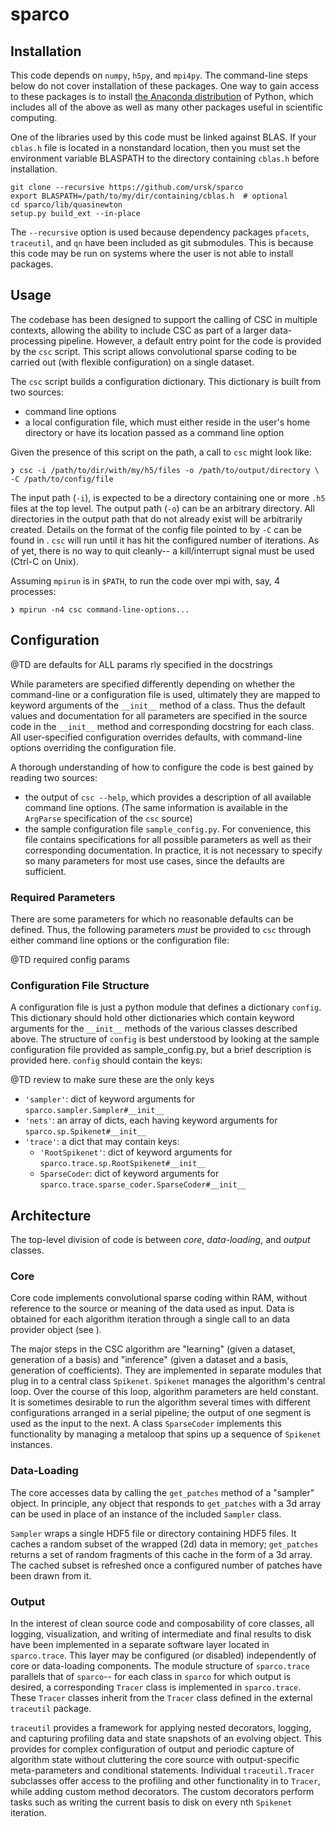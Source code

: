 # sparco

## Installation

This code depends on `numpy`, `h5py`, and `mpi4py`. The command-line steps below do not cover installation of these packages. One way to gain access to these packages is to install [the Anaconda distribution](http://continuum.io/downloads) of Python, which includes all of the above as well as many other packages useful in scientific computing.

One of the libraries used by this code must be linked against BLAS. If your `cblas.h` file is located in a nonstandard location, then you must set the environment variable BLASPATH to the directory containing `cblas.h` before installation.

    git clone --recursive https://github.com/ursk/sparco
    export BLASPATH=/path/to/my/dir/containing/cblas.h  # optional
    cd sparco/lib/quasinewton
    setup.py build_ext --in-place

The `--recursive` option is used because dependency packages `pfacets`, `traceutil`, and `qn` have been included as git submodules. This is because this code may be run on systems where the user is not able to install packages.

## Usage

The codebase has been designed to support the calling of CSC in multiple contexts, allowing the ability to include CSC as part of a larger data-processing pipeline. However, a default entry point for the code is provided by the `csc` script. This script allows convolutional sparse coding to be carried out (with flexible configuration) on a single dataset.

The `csc` script builds a configuration dictionary. This dictionary is built from two sources:

- command line options
- a local configuration file, which must either reside in the user's home directory or have its location passed as a command line option

Given the presence of this script on the path, a call to `csc` might look like:

    ❯ csc -i /path/to/dir/with/my/h5/files -o /path/to/output/directory \
    -C /path/to/config/file

The input path (`-i`), is expected to be a directory containing one or more `.h5` files at the top level. The output path (`-o`) can be an arbitrary directory. All directories in the output path that do not already exist will be arbitrarily created. Details on the format of the config file pointed to by `-C` can be found in [](#configuration-file-structure). `csc` will run until it has hit the configured number of iterations. As of yet, there is no way to quit cleanly-- a kill/interrupt signal must be used (Ctrl-C on Unix).

Assuming `mpirun` is in `$PATH`, to run the code over mpi with, say, 4 processes:

    ❯ mpirun -n4 csc command-line-options...

## Configuration

@TD are defaults for ALL params rly specified in the docstrings

While parameters are specified differently depending on whether the command-line or a configuration file is used, ultimately they are mapped to keyword arguments of the `__init__` method of a class. Thus the default values and documentation for all parameters are specified in the source code in the `__init__` method and corresponding docstring for each class. All user-specified configuration overrides defaults, with command-line options overriding the configuration file.

A thorough understanding of how to configure the code is best gained by reading two sources:

- the output of `csc --help`, which provides a description of all available command line options. (The same information is available in the `ArgParse` specification of the `csc` source)
- the sample configuration file `sample_config.py`. For convenience, this file contains specifications for all possible parameters as well as their corresponding documentation. In practice, it is not necessary to specify so many parameters for most use cases, since the defaults are sufficient.

### Required Parameters

There are some parameters for which no reasonable defaults can be defined. Thus, the following parameters *must* be provided to `csc` through either command line options or the configuration file:

@TD required config params

### Configuration File Structure

A configuration file is just a python module that defines a dictionary `config`. This dictionary should hold other dictionaries which contain keyword arguments for the `__init__` methods of the various classes described above. The structure of `config` is best understood by looking at the sample configuration file provided as sample_config.py, but a brief description is provided here. `config` should contain the keys:

@TD review to make sure these are the only keys
- `'sampler'`: dict of keyword arguments for `sparco.sampler.Sampler#__init__`
- `'nets'`: an array of dicts, each having keyword arguments for `sparco.sp.Spikenet#__init__`
- `'trace'`: a dict that may contain keys:
    - `'RootSpikenet'`: dict of keyword arguments for `sparco.trace.sp.RootSpikenet#__init__`
    - `SparseCoder`: dict of keyword arguments for `sparco.trace.sparse_coder.SparseCoder#__init__`

## Architecture

The top-level division of code is between *core*, *data-loading*, and *output* classes.

### Core

Core code implements convolutional sparse coding within RAM, without reference to the source or meaning of the data used as input. Data is obtained for each algorithm iteration through a single call to an data provider object (see [](#data-loading)).

The major steps in the CSC algorithm are "learning" (given a dataset, generation of a basis) and "inference" (given a dataset and a basis, generation of coefficients). They are implemented in separate modules that plug in to a central class `Spikenet`. `Spikenet` manages the algorithm's central loop. Over the course of this loop, algorithm parameters are held constant. It is sometimes desirable to run the algorithm several times with different configurations arranged in a serial pipeline; the output of one segment is used as the input to the next. A class `SparseCoder` implements this functionality by managing a metaloop that spins up a sequence of `Spikenet` instances.

### Data-Loading

The core accesses data by calling the `get_patches` method of a "sampler" object. In principle, any object that responds to `get_patches` with a 3d array can be used in place of an instance of the included `Sampler` class.

`Sampler` wraps a single HDF5 file or directory containing HDF5 files. It caches a random subset of the wrapped (2d) data in memory; `get_patches` returns a set of random fragments of this cache in the form of a 3d array. The cached subset is refreshed once a configured number of patches have been drawn from it.

### Output

In the interest of clean source code and composability of core classes, all logging, visualization, and writing of intermediate and final results to disk have been implemented in a separate software layer located in `sparco.trace`. This layer may be configured (or disabled) independently of core or data-loading components. The module structure of `sparco.trace` parallels that of `sparco`-- for each class in `sparco` for which output is desired, a corresponding `Tracer` class is implemented in `sparco.trace`. These `Tracer` classes inherit from the `Tracer` class defined in the external `traceutil` package.

`traceutil` provides a framework for applying nested decorators, logging, and capturing profiling data and state snapshots of an evolving object. This provides for complex configuration of output and periodic capture of algorithm state without cluttering the core source with output-specific meta-parameters and conditional statements. Individual `traceutil.Tracer` subclasses offer access to the profiling and other functionality in to `Tracer`, while adding custom method decorators. The custom decorators perform tasks such as writing the current basis to disk on every nth `Spikenet` iteration.
